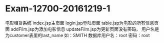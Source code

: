 # Exam-12700-20161219-1
电影租赁系统 
index.jsp主页面 
login.jsp登陆页面 
table.jsp为电影的所有信息页面 
addFilm.jsp为添加电影信息 
updateFilm.jsp为更新页面没有密码，
用户名是为customer表里的last_name 如：SMITH 
数据库用户名：root 密码：root
